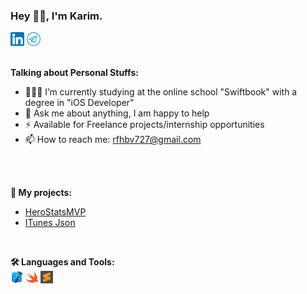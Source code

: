 ### Hey 👋🏽, I'm Karim.


<a href="https://www.linkedin.com/mwlite/in/karimsadykov321">
  <img width="22px" src="https://github.com/YanSakhnevich/YanSakhnevich/blob/main/img_and_gif/ln_icon.png"></a>
<a href="https://t.me/ski_karim">
    <img width="22px" src="https://github.com/YanSakhnevich/YanSakhnevich/blob/main/img_and_gif/telegram_icon.png"></a>
  
<br />
<br />

**Talking about Personal Stuffs:**
- 👨🏽‍💻  I’m currently studying at the online school "Swiftbook" with a degree in "iOS Developer"
- 💬  Ask me about anything, I am happy to help
- ⚡  Available for Freelance projects/internship opportunities
- 📫  How to reach me: rfhbv727@gmail.com


<br />
<br />

**📜 My projects:**
-  [HeroStatsMVP](https://github.com/Skarim333/HeroStatsMVP)
-  [ITunes Json](https://github.com/Skarim333/ITunes-Json)

<br />

**🛠 Languages and Tools:** 
<br />
<code><img height="20" src="https://github.com/YanSakhnevich/YanSakhnevich/blob/main/img_and_gif/xcode_icon.png"></code>
<code><img height="20" src="https://github.com/YanSakhnevich/YanSakhnevich/blob/main/img_and_gif/swift_icon.png"></code>
<code><img height="20" src="https://github.com/YanSakhnevich/YanSakhnevich/blob/main/img_and_gif/sublime_text.svg"></code>


<!-- ![Profile Views](https://komarev.com/ghpvc/?username=YanSakhnevich&color=blue&style=plastic-square) -->

